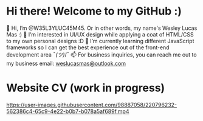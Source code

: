 # Hi there! Welcome to my GitHub :)

👋 Hi, I’m @W35L3YLUC45M45. Or in other words, my name's Wesley Lucas Mas :)
👀 I’m interested in UI/UX design while applying a coat of HTML/CSS to my own personal designs :D
🌱 I’m currently learning different JavaScript frameworks so I can get the best experience out of the front-end development area ¯_(ツ)_/¯
📫 For business inquiries, you can reach me out to my business email: weslucasmas@outlook.com

# Website CV (**work in progress**)

https://user-images.githubusercontent.com/98887058/220796232-562386c4-65c9-4e22-b0b7-b078a5af689f.mp4
